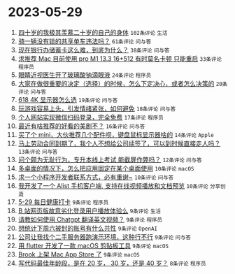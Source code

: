 # 2023-05-29

1. [四十岁的我极其羡慕二十岁的自己的身体](https://www.v2ex.com/t/943721) `102条评论` `生活`
1. [骑一辆没有锁的共享单车违法吗？](https://www.v2ex.com/t/943754) `61条评论` `问与答`
1. [现在银行办储蓄卡这么难，到底为什么？](https://www.v2ex.com/t/943822) `38条评论` `问与答`
1. [求推荐 Mac 目前使用 pro M1 13.3 16+512 有时莫名卡顿 只能重启](https://www.v2ex.com/t/943779) `33条评论` `程序员`
1. [眼睛近视医生开了玻璃酸钠滴眼液](https://www.v2ex.com/t/943768) `24条评论` `程序员`
1. [大家在做很重要的决定（选择）的时候，怎么下定决心，或者怎么决策的](https://www.v2ex.com/t/943803) `20条评论` `问与答`
1. [618 4K 显示器怎么选](https://www.v2ex.com/t/943749) `19条评论` `问与答`
1. [玩游戏容易上头，引发情绪紧张，如何避免](https://www.v2ex.com/t/943801) `18条评论` `问与答`
1. [个人网站实现微信扫码登录，完全免费](https://www.v2ex.com/t/943752) `17条评论` `程序员`
1. [最近有啥推荐的好看的美剧不？](https://www.v2ex.com/t/943802) `16条评论` `问与答`
1. [买了个 mini，大伙推荐几个配件呗，键盘鼠标显示器啥的](https://www.v2ex.com/t/943811) `14条评论` `Apple`
1. [马上劳动合同到期了，我个人不想给公司续签了，可以到时候直接走人吗？](https://www.v2ex.com/t/943760) `13条评论` `问与答`
1. [问个颇为无耻行为，专升本线上考试 能截屏作弊吗？](https://www.v2ex.com/t/943774) `12条评论` `问与答`
1. [多桌面的情况下，怎么把应用固定在某个桌面使用](https://www.v2ex.com/t/943780) `10条评论` `macOS`
1. [求一个小程序开发者联系方式，必有重谢~](https://www.v2ex.com/t/943755) `10条评论` `问与答`
1. [我开发了一个 Alist 手机客户端, 支持在线视频播放和文档预览](https://www.v2ex.com/t/943746) `10条评论` `分享创造`
1. [5-29 每日健康打卡](https://www.v2ex.com/t/943832) `9条评论` `程序员`
1. [B 站网页版故意劣化登录用户播放体验么](https://www.v2ex.com/t/943823) `9条评论` `生活`
1. [请教如何使用 Chatgpt 翻译英文视频？](https://www.v2ex.com/t/943810) `9条评论` `程序员`
1. [想统计下周六被封的账号有什么共性](https://www.v2ex.com/t/943789) `9条评论` `OpenAI`
1. [公司让我找个二手服务器跑演示环境，这种行不行](https://www.v2ex.com/t/943786) `9条评论` `问与答`
1. [用 flutter 开发了一款 macOS 剪贴板工具](https://www.v2ex.com/t/943744) `9条评论` `macOS`
1. [Brook 上架 Mac App Store 了](https://www.v2ex.com/t/943720) `9条评论` `macOS`
1. [写代码最佳年龄段，是在 20 岁， 30 岁，还是 40 岁？](https://www.v2ex.com/t/943796) `8条评论` `程序员`
